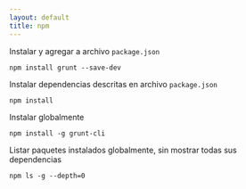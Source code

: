 ```yaml
---
layout: default
title: npm
---
```

Instalar y agregar a archivo `package.json`

    npm install grunt --save-dev

Instalar dependencias descritas en archivo `package.json`

    npm install

Instalar globalmente

    npm install -g grunt-cli

Listar paquetes instalados globalmente, sin mostrar todas sus dependencias

    npm ls -g --depth=0
